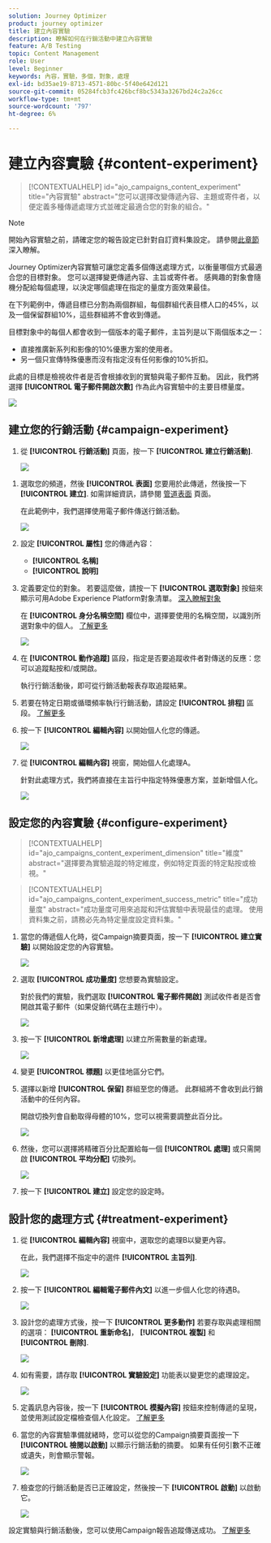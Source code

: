 ```yaml
---
solution: Journey Optimizer
product: journey optimizer
title: 建立內容實驗
description: 瞭解如何在行銷活動中建立內容實驗
feature: A/B Testing
topic: Content Management
role: User
level: Beginner
keywords: 內容，實驗，多個，對象，處理
exl-id: bd35ae19-8713-4571-80bc-5f40e642d121
source-git-commit: 05284fcb3fc426bcf8bc5343a3267bd24c2a26cc
workflow-type: tm+mt
source-wordcount: '797'
ht-degree: 6%

---
```


# 建立內容實驗 {#content-experiment}

>[!CONTEXTUALHELP]
>id="ajo_campaigns_content_experiment"
>title="內容實驗"
>abstract="您可以選擇改變傳遞內容、主題或寄件者，以便定義多種傳遞處理方式並確定最適合您的對象的組合。"

>[!NOTE]
>
>開始內容實驗之前，請確定您的報告設定已針對自訂資料集設定。 請參閱[此章節](reporting-configuration.md)深入瞭解。

Journey Optimizer內容實驗可讓您定義多個傳送處理方式，以衡量哪個方式最適合您的目標對象。 您可以選擇變更傳遞內容、主旨或寄件者。 感興趣的對象會隨機分配給每個處理，以決定哪個處理在指定的量度方面效果最佳。

在下列範例中，傳遞目標已分割為兩個群組，每個群組代表目標人口的45%，以及一個保留群組10%，這些群組將不會收到傳遞。

目標對象中的每個人都會收到一個版本的電子郵件，主旨列是以下兩個版本之一：

* 直接推廣新系列和影像的10%優惠方案的使用者。
* 另一個只宣傳特殊優惠而沒有指定沒有任何影像的10%折扣。

此處的目標是檢視收件者是否會根據收到的實驗與電子郵件互動。 因此，我們將選擇 **[!UICONTROL 電子郵件開啟次數]** 作為此內容實驗中的主要目標量度。

![](assets/content_experiment.png)

## 建立您的行銷活動 {#campaign-experiment}

1. 從 **[!UICONTROL 行銷活動]** 頁面，按一下 **[!UICONTROL 建立行銷活動]**.

   ![](assets/content_experiment_1.png)

<!--
1. In the **[!UICONTROL Properties]** section, choose your **[!UICONTROL Campaign type]**:

    * **[!UICONTROL Scheduled]**: designed to send marketing messages and can be executed immediately or at a specified date.

    * **[!UICONTROL API-Triggered]**: designed to send transactional messages, such as password reset notifications or cart abandonment reminders. 
    
        To execute an API-triggered campaign, you will need to make an API call. [Learn more](api-triggered-campaigns.md)
-->
1. 選取您的頻道，然後 **[!UICONTROL 表面]** 您要用於此傳遞，然後按一下 **[!UICONTROL 建立]**. 如需詳細資訊，請參閱 [管道表面](../configuration/channel-surfaces.md) 頁面。

   在此範例中，我們選擇使用電子郵件傳送行銷活動。

   ![](assets/content_experiment_2.png)

1. 設定 **[!UICONTROL 屬性]** 您的傳遞內容：
   * **[!UICONTROL 名稱]**
   * **[!UICONTROL 說明]**

1. 定義要定位的對象。 若要這麼做，請按一下 **[!UICONTROL 選取對象]** 按鈕來顯示可用Adobe Experience Platform對象清單。 [深入瞭解對象](../audience/about-audiences.md)

   在 **[!UICONTROL 身分名稱空間]** 欄位中，選擇要使用的名稱空間，以識別所選對象中的個人。 [了解更多](get-started-experiment.md#content-experiment-work)

   ![](assets/content_experiment_16.png)

1. 在 **[!UICONTROL 動作追蹤]** 區段，指定是否要追蹤收件者對傳送的反應：您可以追蹤點按和/或開啟。

   執行行銷活動後，即可從行銷活動報表存取追蹤結果。

1. 若要在特定日期或循環頻率執行行銷活動，請設定 **[!UICONTROL 排程]** 區段。 [了解更多](create-campaign.md)

1. 按一下 **[!UICONTROL 編輯內容]** 以開始個人化您的傳遞。

   ![](assets/content_experiment_17.png)

1. 從 **[!UICONTROL 編輯內容]** 視窗，開始個人化處理A。

   針對此處理方式，我們將直接在主旨行中指定特殊優惠方案，並新增個人化。

   ![](assets/content_experiment_5.png)

## 設定您的內容實驗 {#configure-experiment}

>[!CONTEXTUALHELP]
>id="ajo_campaigns_content_experiment_dimension"
>title="維度"
>abstract="選擇要為實驗追蹤的特定維度，例如特定頁面的特定點按或檢視。"

>[!CONTEXTUALHELP]
>id="ajo_campaigns_content_experiment_success_metric"
>title="成功量度"
>abstract="成功量度可用來追蹤和評估實驗中表現最佳的處理。 使用資料集之前，請務必先為特定量度設定資料集。"

1. 當您的傳遞個人化時，從Campaign摘要頁面，按一下 **[!UICONTROL 建立實驗]** 以開始設定您的內容實驗。

   ![](assets/content_experiment_3.png)

1. 選取 **[!UICONTROL 成功量度]** 您想要為實驗設定。

   對於我們的實驗，我們選取 **[!UICONTROL 電子郵件開啟]** 測試收件者是否會開啟其電子郵件（如果促銷代碼在主題行中）。

   ![](assets/content_experiment_11.png)

1. 按一下 **[!UICONTROL 新增處理]** 以建立所需數量的新處理。

   ![](assets/content_experiment_8.png)

1. 變更 **[!UICONTROL 標題]** 以更佳地區分它們。

1. 選擇以新增 **[!UICONTROL 保留]** 群組至您的傳遞。 此群組將不會收到此行銷活動中的任何內容。

   開啟切換列會自動取得母體的10%，您可以視需要調整此百分比。

   ![](assets/content_experiment_12.png)

1. 然後，您可以選擇將精確百分比配置給每一個 **[!UICONTROL 處理]** 或只需開啟 **[!UICONTROL 平均分配]** 切換列。

   ![](assets/content_experiment_13.png)

1. 按一下 **[!UICONTROL 建立]** 設定您的設定時。

## 設計您的處理方式 {#treatment-experiment}

1. 從 **[!UICONTROL 編輯內容]** 視窗中，選取您的處理B以變更內容。

   在此，我們選擇不指定中的選件 **[!UICONTROL 主旨列]**.

   ![](assets/content_experiment_18.png)

1. 按一下 **[!UICONTROL 編輯電子郵件內文]** 以進一步個人化您的待遇B。

   ![](assets/content_experiment_9.png)

1. 設計您的處理方式後，按一下 **[!UICONTROL 更多動作]** 若要存取與處理相關的選項： **[!UICONTROL 重新命名]**， **[!UICONTROL 複製]** 和 **[!UICONTROL 刪除]**.

   ![](assets/content_experiment_7.png)

1. 如有需要，請存取 **[!UICONTROL 實驗設定]** 功能表以變更您的處理設定。

   ![](assets/content_experiment_19.png)

1. 定義訊息內容後，按一下 **[!UICONTROL 模擬內容]** 按鈕來控制傳遞的呈現，並使用測試設定檔檢查個人化設定。 [了解更多](../email/preview.md)

1. 當您的內容實驗準備就緒時，您可以從您的Campaign摘要頁面按一下 **[!UICONTROL 檢閱以啟動]** 以顯示行銷活動的摘要。 如果有任何引數不正確或遺失，則會顯示警報。

   ![](assets/content_experiment_15.png)

1. 檢查您的行銷活動是否已正確設定，然後按一下 **[!UICONTROL 啟動]** 以啟動它。

   ![](assets/content_experiment_14.png)

設定實驗與行銷活動後，您可以使用Campaign報告追蹤傳送成功。 [了解更多](../reports/campaign-global-report.md#experimentation-report)
